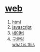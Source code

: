 <!doctype html>
<html>
<head>
  <title> web1</title>
  <mata charset= "uft-8">
</head>
<body>
<h1><a href="index.html"> web</a></h1>
<ol>
  <li><a href ="1.html">html</a></li>
  <li><a href ="2.html">javascript</a></li>
  <li><a href ="www.naver.com">네이버</a></li>
  <li><a href ="www.google.com">구글링</a></li>
<u>what is this</u>
</body>
